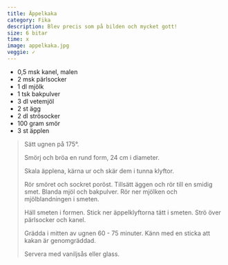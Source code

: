 ```yaml
---
title: Äppelkaka
category: Fika
description: Blev precis som på bilden och mycket gott!
size: 6 bitar
time: x
image: appelkaka.jpg
veggie: ✓
---
```


- 0,5 msk kanel, malen
- 2 msk pärlsocker
- 1 dl mjölk
- 1 tsk bakpulver
- 3 dl vetemjöl
- 2 st ägg
- 2 dl strösocker
- 100 gram smör
- 3 st äpplen

> Sätt ugnen på 175°.
> 
> Smörj och bröa en rund form, 24 cm i diameter.
> 
> Skala äpplena, kärna ur och skär dem i tunna klyftor.
> 
> Rör smöret och sockret poröst.
> Tillsätt äggen och rör till en smidig smet.
> Blanda mjöl och bakpulver.
> Rör ner mjölken och mjölblandningen i smeten.
> 
> Häll smeten i formen.
> Stick ner äppelklyftorna tätt i smeten.
> Strö över pärlsocker och kanel.
> 
> Grädda i mitten av ugnen 60 - 75 minuter.
> Känn med en sticka att kakan är genomgräddad.
> 
> Servera med vaniljsås eller glass.
